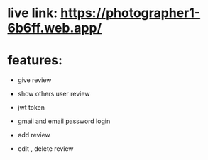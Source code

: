 # live link: https://photographer1-6b6ff.web.app/

# features:

- give review

- show others user review

- jwt token

- gmail and email password login

- add review

- edit , delete review
